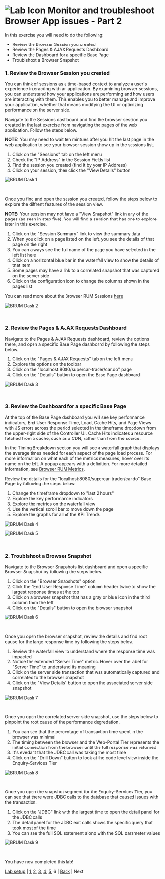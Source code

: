 ![Lab Icon](./assets/images/lab-icon.png) Monitor and troubleshoot Browser App issues - Part 2
=========================================================================

In this exercise you will need to do the following:

- Review the Browser Session you created
- Review the Pages & AJAX Requests Dashboard
- Review the Dashboard for a specific Base Page
- Troublshoot a Browser Snapshot


### **1.** Review the Browser Session you created

You can think of sessions as a time-based context to analyze a user's experience interacting with an application. By examining browser sessions, you can understand how your applications are performing and how users are interacting with them. This enables you to better manage and improve your application, whether that means modifying the UI or optimizing performance on the server side.

Navigate to the Sessions dashboard and find the browser session you created in the last exercise from navigating the pages of the web application. Follow the steps below.

**NOTE:** You may need to wait ten mintues after you hit the last page in the web application to see your browser session show up in the sessions list.

1. Click on the "Sessions" tab on the left menu
2. Check the "IP Address" in the Session Fields list
3. Find the session you created (find it by your IP Address)
4. Click on your session, then click the "View Details" button

![BRUM Dash 1](./assets/images/06-brum-dashboard-01.png)

<br>

Once you find and open the session you created, follow the steps below to explore the diffrent features of the session view.

**NOTE:** Your session may not have a "View Snapshot" link in any of the pages (as seen in step five).  You will find a session that has one to explore later in this exercise.

1. Click on the "Session Summary" link to view the summary data
2. When you click on a page listed on the left, you see the details of that page on the right
3. You can always see the full name of the page you have selected in the left list here
4. Click on a horizontal blue bar in the waterfall view to show the details of that item
5. Some pages may have a link to a correlated snapshot that was captured on the server side
6. Click on the configuration icon to change the columns shown in the pages list

You can read more about the Browser RUM Sessions [here](https://docs.appdynamics.com/display/latest/Browser+RUM+Sessions)

![BRUM Dash 2](./assets/images/06-brum-dashboard-02.png)

<br>

### **2.** Review the Pages & AJAX Requests Dashboard

Navigate to the Pages & AJAX Requests dashboard, review the options there, and open a specific Base Page dashboard by following the steps below.

1. Click on the "Pages & AJAX Requests" tab on the left menu
2. Explore the options on the toolbar
3. Click on the "localhost:8080/supercar-trader/car.do" page
4. Click on the "Details" button to open the Base Page dashboard

![BRUM Dash 3](./assets/images/06-brum-dashboard-03.png)

<br>

### **3.** Review the Dashboard for a specific Base Page

At the top of the Base Page dashboard you will see key performance indicators, End User Response Time, Load, Cache Hits, and Page Views with JS errors across the period selected in the timeframe dropdown from the upper-right side of the Controller UI. Cache Hits indicates a resource fetched from a cache, such as a CDN, rather than from the source.

In the Timing Breakdown section you will see a waterfall graph that displays the average times needed for each aspect of the page load process. For more information on what each of the metrics measures, hover over its name on the left. A popup appears with a definition. For more detailed information, see [Browser RUM Metrics](https://docs.appdynamics.com/display/latest/Browser+RUM+Metrics).

Review the details for the "localhost:8080/supercar-trader/car.do" Base Page by following the steps below.

1. Change the timeframe dropdown to "last 2 hours"
2. Explore the key performance indicators
3. Explore the metrics on the waterfall view
4. Use the vertical scroll bar to move down the page
5. Explore the graphs for all of the KPI Trends

![BRUM Dash 4](./assets/images/06-brum-dashboard-04.png)

![BRUM Dash 5](./assets/images/06-brum-dashboard-05.png)

<br>

### **2.** Troublshoot a Browser Snapshot

Navigate to the Browser Snapshots list dashboard and open a specific Browser Snapshot by following the steps below.

1. Click on the "Browser Snapshots" option
2. Click the "End User Response Time" column header twice to show the largest response times at the top
3. Click on a browser snapshot that has a gray or blue icon in the third column from the left
4. Click on the "Details" button to open the browser snapshot

![BRUM Dash 6](./assets/images/06-brum-dashboard-06.png)

<br>

Once you open the browser snapshot, review the details and find root cause for the large response time by following the steps below.

1. Review the waterfall view to understand where the response time was impacted
2. Notice the extended "Server Time" metric.  Hover over the label for "Server Time" to understand its meaning
3. Click on the server side transaction that was automatically captured and correlated to the browser snapshot
4. Click on the "View Details" button to open the associated server side snapshot

![BRUM Dash 7](./assets/images/06-brum-dashboard-07.png)

<br>

Once you open the correlated server side snapshot, use the steps below to pinpoint the root cause of the performance degredation.

1. You can see that the percentage of transaction time spent in the browser was minimal
2. The timing between the browser and the Web-Portal Tier represents the initial connection from the browser until the full response was returned
3. It's evedant that the JDBC call was taking the most time
4. Click on the "Drill Down" button to look at the code level view inside the Enquiry-Services Tier

![BRUM Dash 8](./assets/images/06-brum-dashboard-08.png)


<br>

Once you open the snapshot segment for the Enquiry-Services Tier, you can see that there were JDBC calls to the database that caused issues with the transaction.

1. Click on the "JDBC" link with the largest time to open the detail panel for the JDBC calls
2. The detail panel for the JDBC exit calls shows the specific query that took most of the time
3. You can see the full SQL statement along with the SQL parameter values


![BRUM Dash 9](./assets/images/06-brum-dashboard-09.png)

<br>

You have now completed this lab!

[Lab setup](lab-exercise-00.md) | [1](lab-exercise-01.md), [2](lab-exercise-02.md), [3](lab-exercise-03.md), [4](lab-exercise-04.md), [5](lab-exercise-05.md), 6 | [Back](lab-exercise-05.md) | Next
